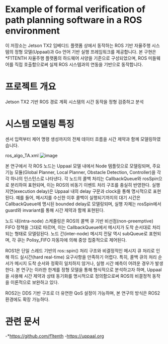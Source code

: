# Example of formal verification of path planning software in a ROS environment 
이 저장소는 Jetson TX2 임베디드 플랫폼 상에서 동작하는 ROS 기반 자율주행 시스템의 정형 모델(Uppaal)과 Go 언어 기반 실행 프레임워크를 제공합니다. 
본 구현은 *F1TENTH 자율주행 플랫폼의 하드웨어 사양을 기준으로 구성되었으며, ROS 미들웨어를 직접 호출함으로써 실제 ROS 시스템과의 연동을 기반으로 동작합니다.

# 프로젝트 개요
Jetson TX2 기반 ROS 경로 계획 시스템의 시간 동작을 정형 검증하고 분석

# 시스템 모델링 특징
센서 입력부터 제어 명령 생성까지의 전체 데이터 흐름을 시간 제약과 함께 모델링하였습니다.

ros_algo_TA.xml
![image](https://github.com/user-attachments/assets/2a4b22c8-a8b8-4d5d-bef5-f93cb3cd5867)

본 연구에서 각 ROS 노드는 Uppaal 모델 내에서 Node 템플릿으로 모델링되며, 주요 기능 모듈(Global Planner, Local Planner, Obstacle Detection, Controller)을 각각 하나의 인스턴스로 나타낸다. 각 노드의 콜백 처리는 CallbackQueue와 rosSpin으로 분리하여 표현되며, 이는 ROS의 비동기 이벤트 처리 구조를 충실히 반영한다. 실행 지연(execution delay)은 Uppaal 내의 delay 구문과 clock을 통해 명시적으로 표현된다. 예를 들어, 메시지를 수신한 이후 콜백이 실행되기까지의 대기 시간은 CallbackQueue에 명시된 bounded delay로 모델링되며, 실행 자체는 rosSpin에서 guard와 invariant를 통해 시간 제약과 함께 표현된다. 

노드 내(intra-node) 스케줄링은 ROS의 콜백 큐 기반 비선점(non-preemptive) FIFO 정책을 그대로 따르며, 이는 CallbackQueue에서 메시지가 도착 순서대로 처리되는 형태로 모델링된다. 노드 간(inter-node) 메시지 전달 역시 subQueue로 표현되며, 각 큐는 Polisy_FIFO 자동자에 의해 중앙 집중적으로 제어된다. 

ROS1은 단일 스레드 기반의 ros::spin() 처리 구조와 비결정적인 메시지 큐 처리로 인해 하드 실시간(hard real-time) 요구사항을 만족하기 어렵다. 특히, 콜백 큐의 처리 순서가 메시지 도착 순서와 정확히 일치하지 않거나, 실행 시간 예측이 어려운 경우가 발생한다. 본 연구는 이러한 한계를 정형 모델을 통해 형식적으로 분석하고자 하며, Uppaal을 사용해 시간 제약과 상태 동기화를 명시적으로 정의함으로써 ROS의 비결정적 동작을 이론적으로 보완하고 있다. 

ROS2는 DDS 기반 구조로 더 유연한 QoS 설정이 가능하며, 본 연구의 방식은 ROS2 환경에도 확장 가능하다.

# 관련 문서
-*https://github.com/f1tenth
-https://uppaal.org
